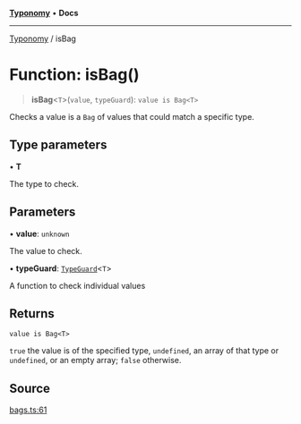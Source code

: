 [**Typonomy**](../README.md) • **Docs**

***

[Typonomy](../globals.md) / isBag

# Function: isBag()

> **isBag**\<`T`\>(`value`, `typeGuard`): `value is Bag<T>`

Checks a value is a `Bag` of values that could match a specific type.

## Type parameters

• **T**

The type to check.

## Parameters

• **value**: `unknown`

The value to check.

• **typeGuard**: [`TypeGuard`](../type-aliases/TypeGuard.md)\<`T`\>

A function to check individual values

## Returns

`value is Bag<T>`

`true` the value is of the specified type,
 `undefined`, an array of that type or `undefined`, or an empty array; `false` otherwise.

## Source

[bags.ts:61](https://github.com/softcraft-development/typonomy/blob/d8b6722e8f9213512ecbf239a27330f22316ef6d/src/bags.ts#L61)
